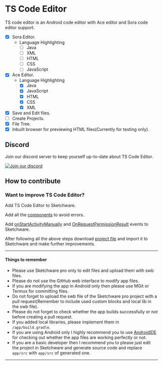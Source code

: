 # TS Code Editor

TS code editor is an Android code editor with Ace editor and Sora code editor support.

- [x] Sora Editor.
	- Language Highlighting
		- [ ] Java
		- [ ] XML
		- [ ] HTML
		- [ ] CSS
		- [ ] JavaScript
- [x] Ace Editor.
	- Language Highlighting
		- [x] Java
		- [x] JavaScript
		- [x] HTML
		- [x] CSS
		- [x] XML
- [x] Save and Edit files.
- [ ] Create Projects.
- [x] File Tree.
- [x] Inbuilt browser for previewing HTML files(Currently for testing only).

## Discord
Join our discord server to keep yourself up-to-date about TS Code Editor.

[![Join our discord](https://invidget.switchblade.xyz/RM5qaZs4kd)](https://discord.gg/RM5qaZs4kd)

## How to contribute
### Want to improve TS Code Editor?
Add TS Code Editor to Sketchware.

Add all the [components](assets/components) to avoid errors.

Add [onStartActivityManually](assets/AddEvents/AddonStartActivityManuallyEvent.md) and [OnRequestPermissionResult](assets/AddEvents/AddOnRequestPermissionResult.md) events to Sketchware.

After following all the above steps download [project file](assets/TSCodeEditor.swb) and import it to Sketchware and make further improvements.

---
#### Things to remember
- Please use Sketchware pro only to edit files and upload them with swb files.
- Please do not use the GitHub web interface to modify app files.
- If you are modifying the app in Android only then please use MGit or Termux for committing files.
- Do not forget to upload the swb file of the Sketchware pro project with a pull request(Remember to include used custom blocks and local lib in the swb file).
- Please do not forget to check whether the app builds successfully or not before creating a pull request.
- If you added local libraries, please implement them in `/app/build.gradle`.
- If you are using Android only I highly recommend you to use [AndroidIDE](https://github.com/AndroidIDEOfficial/AndroidIDE/releases) for checking out whether the app files are working perfectly or not.
- If you are a basic developer then I recommend you to please just edit the project in Sketchware and generate source code and replace `app/src` with `app/src` of generated one.
---